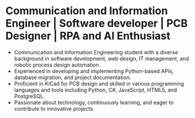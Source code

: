 # Communication and Information Engineer | Software developer | PCB Designer | RPA and AI Enthusiast 
+ Communication and Information Engineering student with a diverse background in software development, web design, IT management, and robotic process design automation.
+ Experienced in developing and implementing Python-based APIs, database migration, and project documentation.
+ Proficient in KiCad for PCB design and skilled in various programming languages and tools including Python, C#, JavaScript, HTML5, and PostgreSQL.
+ Passionate about technology, continuously learning, and eager to contribute to innovative projects.

